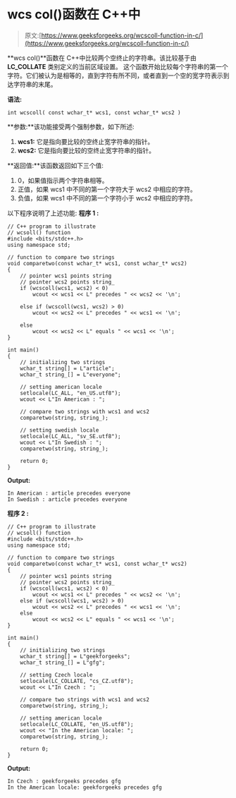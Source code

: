 # wcs col()函数在 C++中

> 原文:[https://www.geeksforgeeks.org/wcscoll-function-in-c/](https://www.geeksforgeeks.org/wcscoll-function-in-c/)

**wcs col()**函数在 C++中比较两个空终止的字符串。该比较基于由 **LC_COLLATE** 类别定义的当前区域设置。
这个函数开始比较每个字符串的第一个字符。它们被认为是相等的，直到字符有所不同，或者直到一个空的宽字符表示到达字符串的末尾。

**语法:**

```
int wcscoll( const wchar_t* wcs1, const wchar_t* wcs2 )
```

**参数:**该功能接受两个强制参数，如下所述:

1.  **wcs1:** 它是指向要比较的空终止宽字符串的指针。
2.  **wcs2:** 它是指向要比较的空终止宽字符串的指针。

**返回值:**该函数返回如下三个值:

1.  0，如果值指示两个字符串相等。
2.  正值，如果 wcs1 中不同的第一个字符大于 wcs2 中相应的字符。
3.  负值，如果 wcs1 中不同的第一个字符小于 wcs2 中相应的字符。

以下程序说明了上述功能:
**程序 1 :**

```
// C++ program to illustrate
// wcsoll() function
#include <bits/stdc++.h>
using namespace std;

// function to compare two strings
void comparetwo(const wchar_t* wcs1, const wchar_t* wcs2)
{
    // pointer wcs1 points string
    // pointer wcs2 points string_
    if (wcscoll(wcs1, wcs2) < 0)
        wcout << wcs1 << L" precedes " << wcs2 << '\n';

    else if (wcscoll(wcs1, wcs2) > 0)
        wcout << wcs2 << L" precedes " << wcs1 << '\n';

    else
        wcout << wcs2 << L" equals " << wcs1 << '\n';
}

int main()
{
    // initializing two strings
    wchar_t string[] = L"article";
    wchar_t string_[] = L"everyone";

    // setting american locale
    setlocale(LC_ALL, "en_US.utf8");
    wcout << L"In American : ";

    // compare two strings with wcs1 and wcs2
    comparetwo(string, string_);

    // setting swedish locale
    setlocale(LC_ALL, "sv_SE.utf8");
    wcout << L"In Swedish : ";
    comparetwo(string, string_);

    return 0;
}
```

**Output:**

```
In American : article precedes everyone
In Swedish : article precedes everyone

```

**程序 2 :**

```
// C++ program to illustrate
// wcsoll() function
#include <bits/stdc++.h>
using namespace std;

// function to compare two strings
void comparetwo(const wchar_t* wcs1, const wchar_t* wcs2)
{
    // pointer wcs1 points string
    // pointer wcs2 points string_
    if (wcscoll(wcs1, wcs2) < 0)
        wcout << wcs1 << L" precedes " << wcs2 << '\n';
    else if (wcscoll(wcs1, wcs2) > 0)
        wcout << wcs2 << L" precedes " << wcs1 << '\n';
    else
        wcout << wcs2 << L" equals " << wcs1 << '\n';
}

int main()
{
    // initializing two strings
    wchar_t string[] = L"geekforgeeks";
    wchar_t string_[] = L"gfg";

    // setting Czech locale
    setlocale(LC_COLLATE, "cs_CZ.utf8");
    wcout << L"In Czech : ";

    // compare two strings with wcs1 and wcs2
    comparetwo(string, string_);

    // setting american locale
    setlocale(LC_COLLATE, "en_US.utf8");
    wcout << "In the American locale: ";
    comparetwo(string, string_);

    return 0;
}
```

**Output:**

```
In Czech : geekforgeeks precedes gfg
In the American locale: geekforgeeks precedes gfg

```